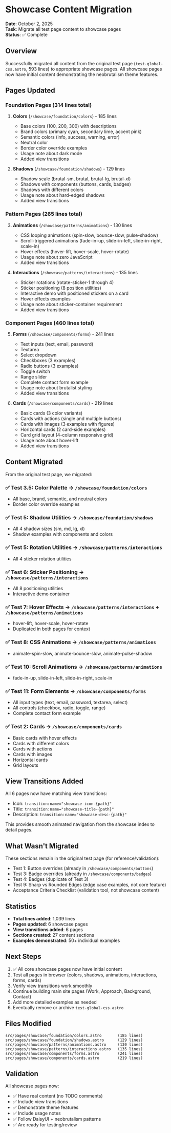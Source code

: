 # Showcase Content Migration

**Date**: October 2, 2025  
**Task**: Migrate all test page content to showcase pages  
**Status**: ✅ Complete

## Overview

Successfully migrated all content from the original test page (`test-global-css.astro`, 593 lines) to appropriate showcase pages. All showcase pages now have initial content demonstrating the neobrutalism theme features.

## Pages Updated

### Foundation Pages (314 lines total)

1. **Colors** (`/showcase/foundation/colors`) - 185 lines
   - Base colors (100, 200, 300) with descriptions
   - Brand colors (primary cyan, secondary lime, accent pink)
   - Semantic colors (info, success, warning, error)
   - Neutral color
   - Border color override examples
   - Usage note about dark mode
   - Added view transitions

2. **Shadows** (`/showcase/foundation/shadows`) - 129 lines
   - Shadow scale (brutal-sm, brutal, brutal-lg, brutal-xl)
   - Shadows with components (buttons, cards, badges)
   - Shadows with different colors
   - Usage note about hard-edged shadows
   - Added view transitions

### Pattern Pages (265 lines total)

3. **Animations** (`/showcase/patterns/animations`) - 130 lines
   - CSS looping animations (spin-slow, bounce-slow, pulse-shadow)
   - Scroll-triggered animations (fade-in-up, slide-in-left, slide-in-right, scale-in)
   - Hover effects (hover-lift, hover-scale, hover-rotate)
   - Usage note about zero JavaScript
   - Added view transitions

4. **Interactions** (`/showcase/patterns/interactions`) - 135 lines
   - Sticker rotations (rotate-sticker-1 through 4)
   - Sticker positioning (8 position utilities)
   - Interactive demo with positioned stickers on a card
   - Hover effects examples
   - Usage note about sticker-container requirement
   - Added view transitions

### Component Pages (460 lines total)

5. **Forms** (`/showcase/components/forms`) - 241 lines
   - Text inputs (text, email, password)
   - Textarea
   - Select dropdown
   - Checkboxes (3 examples)
   - Radio buttons (3 examples)
   - Toggle switch
   - Range slider
   - Complete contact form example
   - Usage note about brutalist styling
   - Added view transitions

6. **Cards** (`/showcase/components/cards`) - 219 lines
   - Basic cards (3 color variants)
   - Cards with actions (single and multiple buttons)
   - Cards with images (3 examples with figures)
   - Horizontal cards (2 card-side examples)
   - Card grid layout (4-column responsive grid)
   - Usage note about hover-lift
   - Added view transitions

## Content Migrated

From the original test page, we migrated:

### ✅ Test 3.5: Color Palette → `/showcase/foundation/colors`
- All base, brand, semantic, and neutral colors
- Border color override examples

### ✅ Test 5: Shadow Utilities → `/showcase/foundation/shadows`
- All 4 shadow sizes (sm, md, lg, xl)
- Shadow examples with components and colors

### ✅ Test 5: Rotation Utilities → `/showcase/patterns/interactions`
- All 4 sticker rotation utilities

### ✅ Test 6: Sticker Positioning → `/showcase/patterns/interactions`
- All 8 positioning utilities
- Interactive demo container

### ✅ Test 7: Hover Effects → `/showcase/patterns/interactions` + `/showcase/patterns/animations`
- hover-lift, hover-scale, hover-rotate
- Duplicated in both pages for context

### ✅ Test 8: CSS Animations → `/showcase/patterns/animations`
- animate-spin-slow, animate-bounce-slow, animate-pulse-shadow

### ✅ Test 10: Scroll Animations → `/showcase/patterns/animations`
- fade-in-up, slide-in-left, slide-in-right, scale-in

### ✅ Test 11: Form Elements → `/showcase/components/forms`
- All input types (text, email, password, textarea, select)
- All controls (checkbox, radio, toggle, range)
- Complete contact form example

### ✅ Test 2: Cards → `/showcase/components/cards`
- Basic cards with hover effects
- Cards with different colors
- Cards with actions
- Cards with images
- Horizontal cards
- Grid layouts

## View Transitions Added

All 6 pages now have matching view transitions:
- Icon: `transition:name="showcase-icon-{path}"`
- Title: `transition:name="showcase-title-{path}"`
- Description: `transition:name="showcase-desc-{path}"`

This provides smooth animated navigation from the showcase index to detail pages.

## What Wasn't Migrated

These sections remain in the original test page (for reference/validation):
- Test 1: Button overrides (already in `/showcase/components/buttons`)
- Test 3: Badge overrides (already in `/showcase/components/badges`)
- Test 4: Badges (duplicate of Test 3)
- Test 9: Sharp vs Rounded Edges (edge case examples, not core feature)
- Acceptance Criteria Checklist (validation tool, not showcase content)

## Statistics

- **Total lines added**: 1,039 lines
- **Pages updated**: 6 showcase pages
- **View transitions added**: 6 pages
- **Sections created**: 27 content sections
- **Examples demonstrated**: 50+ individual examples

## Next Steps

1. ✅ All core showcase pages now have initial content
2. Test all pages in browser (colors, shadows, animations, interactions, forms, cards)
3. Verify view transitions work smoothly
4. Continue building main site pages (Work, Approach, Background, Contact)
5. Add more detailed examples as needed
6. Eventually remove or archive `test-global-css.astro`

## Files Modified

```
src/pages/showcase/foundation/colors.astro       (185 lines)
src/pages/showcase/foundation/shadows.astro      (129 lines)
src/pages/showcase/patterns/animations.astro     (130 lines)
src/pages/showcase/patterns/interactions.astro   (135 lines)
src/pages/showcase/components/forms.astro        (241 lines)
src/pages/showcase/components/cards.astro        (219 lines)
```

## Validation

All showcase pages now:
- ✅ Have real content (no TODO comments)
- ✅ Include view transitions
- ✅ Demonstrate theme features
- ✅ Include usage notes
- ✅ Follow DaisyUI + neobrutalism patterns
- ✅ Are ready for testing/review
